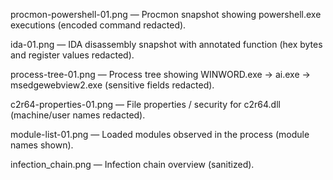 procmon-powershell-01.png — Procmon snapshot showing powershell.exe executions (encoded command redacted).

ida-01.png — IDA disassembly snapshot with annotated function (hex bytes and register values redacted).

process-tree-01.png — Process tree showing WINWORD.exe → ai.exe → msedgewebview2.exe (sensitive fields redacted).

c2r64-properties-01.png — File properties / security for c2r64.dll (machine/user names redacted).

module-list-01.png — Loaded modules observed in the process (module names shown).

infection_chain.png — Infection chain overview (sanitized).
